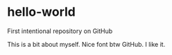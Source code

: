 # hello-world
First intentional repository on GitHub

This is a bit about myself. Nice font btw GitHub. I like it.
